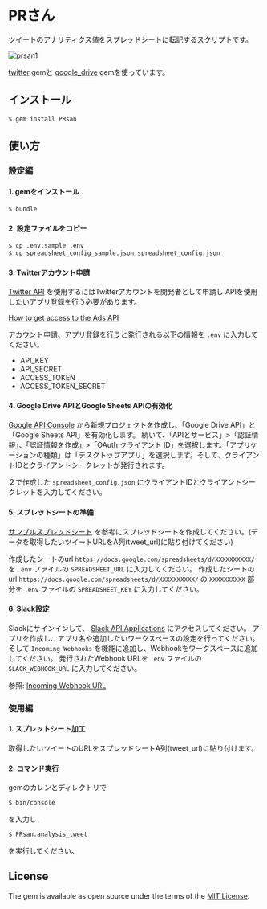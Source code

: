 # PRさん
ツイートのアナリティクス値をスプレッドシートに転記するスクリプトです。

![prsan1](https://user-images.githubusercontent.com/52645663/135807740-64c5bd19-bb77-4161-9427-7685392d2166.gif)

[twitter](https://github.com/sferik/twitter) gemと [google_drive](https://github.com/gimite/google-drive-ruby) gemを使っています。

## インストール
```bash
$ gem install PRsan
```
## 使い方
### 設定編
#### 1. gemをインストール
```bash
$ bundle
```

#### 2. 設定ファイルをコピー
```bash
$ cp .env.sample .env
$ cp spreadsheet_config_sample.json spreadsheet_config.json
```

#### 3. Twitterアカウント申請
[Twitter API](https://developer.twitter.com/en) を使用するにはTwitterアカウントを開発者として申請し
APIを使用したいアプリ登録を行う必要があります。

[How to get access to the Ads API](https://developer.twitter.com/en/docs/twitter-ads-api/getting-started)

アカウント申請、アプリ登録を行うと発行される以下の情報を `.env` に入力してください。
- API_KEY
- API_SECRET
- ACCESS_TOKEN
- ACCESS_TOKEN_SECRET

#### 4. Google Drive APIとGoogle Sheets APIの有効化
[Google API Console](https://console.cloud.google.com/apis/library) から新規プロジェクトを作成し、「Google Drive API」と「Google Sheets API」を有効化します。
続いて、「APIとサービス」>「認証情報」、「認証情報を作成」>「OAuth クライアント ID」を選択します。「アプリケーションの種類」は「デスクトップアプリ」を選択します。そして、クライアントIDとクライアントシークレットが発行されます。

２で作成した `spreadsheet_config.json` にクライアントIDとクライアントシークレットを入力してください。

#### 5. スプレットシートの準備
[サンプルスプレッドシート](https://docs.google.com/spreadsheets/d/16NRgwRGX7-u9Y1UMuUOwi3tC-MHMUGn-pV5YRwYPchs/edit?usp=sharing) を参考にスプレッドシートを作成してください。(データを取得したいツイートURLをA列(tweet_url)に貼り付けてください)

作成したシートのurl `https://docs.google.com/spreadsheets/d/XXXXXXXXXX/` を `.env` ファイルの `SPREADSHEET_URL` に入力してください。
作成したシートのurl `https://docs.google.com/spreadsheets/d/XXXXXXXXXX/` の `XXXXXXXXXX` 部分を `.env` ファイルの `SPREADSHEET_KEY` に入力してください。

#### 6. Slack設定
Slackにサインインして、 [Slack API Applications](https://api.slack.com/apps) にアクセスしてください。
アプリを作成し、アプリ名や追加したいワークスペースの設定を行ってください。
そして `Incoming Webhooks` を機能に追加し、Webhookをワークスペースに追加してください。
発行されたWebhook URLを `.env` ファイルの `SLACK_WEBHOOK_URL` に入力してください。

参照: [Incoming Webhook URL](https://api.slack.com/incoming-webhooks#posting_with_webhooks)
### 使用編
#### 1. スプレットシート加工
取得したいツイートのURLをスプレッドシートA列(tweet_url)に貼り付けます。

#### 2. コマンド実行
gemのカレンとディレクトリで
```bash
$ bin/console
```
を入力し、
```bash
$ PRsan.analysis_tweet
```
を実行してください。

## License

The gem is available as open source under the terms of the [MIT License](https://opensource.org/licenses/MIT).
